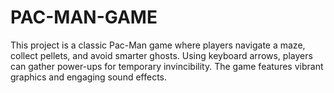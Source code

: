 # PAC-MAN-GAME
This project is a classic Pac-Man game where players navigate a maze, collect pellets, and avoid smarter ghosts. Using keyboard arrows, players can gather power-ups for temporary invincibility. The game features vibrant graphics and engaging sound effects.
